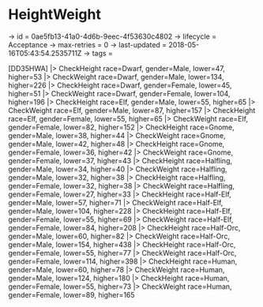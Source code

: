 # HeightWeight

-> id = 0ae5fb13-41a0-4d6b-9eec-4f53630c4802
-> lifecycle = Acceptance
-> max-retries = 0
-> last-updated = 2018-05-16T05:43:54.2535711Z
-> tags = 

[DD35HWA]
|> CheckHeight race=Dwarf, gender=Male, lower=47, higher=53
|> CheckWeight race=Dwarf, gender=Male, lower=134, higher=226
|> CheckHeight race=Dwarf, gender=Female, lower=45, higher=51
|> CheckWeight race=Dwarf, gender=Female, lower=104, higher=196
|> CheckHeight race=Elf, gender=Male, lower=55, higher=65
|> CheckWeight race=Elf, gender=Male, lower=87, higher=157
|> CheckHeight race=Elf, gender=Female, lower=55, higher=65
|> CheckWeight race=Elf, gender=Female, lower=82, higher=152
|> CheckHeight race=Gnome, gender=Male, lower=38, higher=44
|> CheckWeight race=Gnome, gender=Male, lower=42, higher=48
|> CheckHeight race=Gnome, gender=Female, lower=36, higher=42
|> CheckWeight race=Gnome, gender=Female, lower=37, higher=43
|> CheckHeight race=Halfling, gender=Male, lower=34, higher=40
|> CheckWeight race=Halfling, gender=Male, lower=32, higher=38
|> CheckHeight race=Halfling, gender=Female, lower=32, higher=38
|> CheckWeight race=Halfling, gender=Female, lower=27, higher=33
|> CheckHeight race=Half-Elf, gender=Male, lower=57, higher=71
|> CheckWeight race=Half-Elf, gender=Male, lower=104, higher=228
|> CheckHeight race=Half-Elf, gender=Female, lower=55, higher=69
|> CheckWeight race=Half-Elf, gender=Female, lower=84, higher=208
|> CheckHeight race=Half-Orc, gender=Male, lower=60, higher=82
|> CheckWeight race=Half-Orc, gender=Male, lower=154, higher=438
|> CheckHeight race=Half-Orc, gender=Female, lower=55, higher=77
|> CheckWeight race=Half-Orc, gender=Female, lower=114, higher=398
|> CheckHeight race=Human, gender=Male, lower=60, higher=78
|> CheckWeight race=Human, gender=Male, lower=124, higher=180
|> CheckHeight race=Human, gender=Female, lower=55, higher=73
|> CheckWeight race=Human, gender=Female, lower=89, higher=165
~~~

